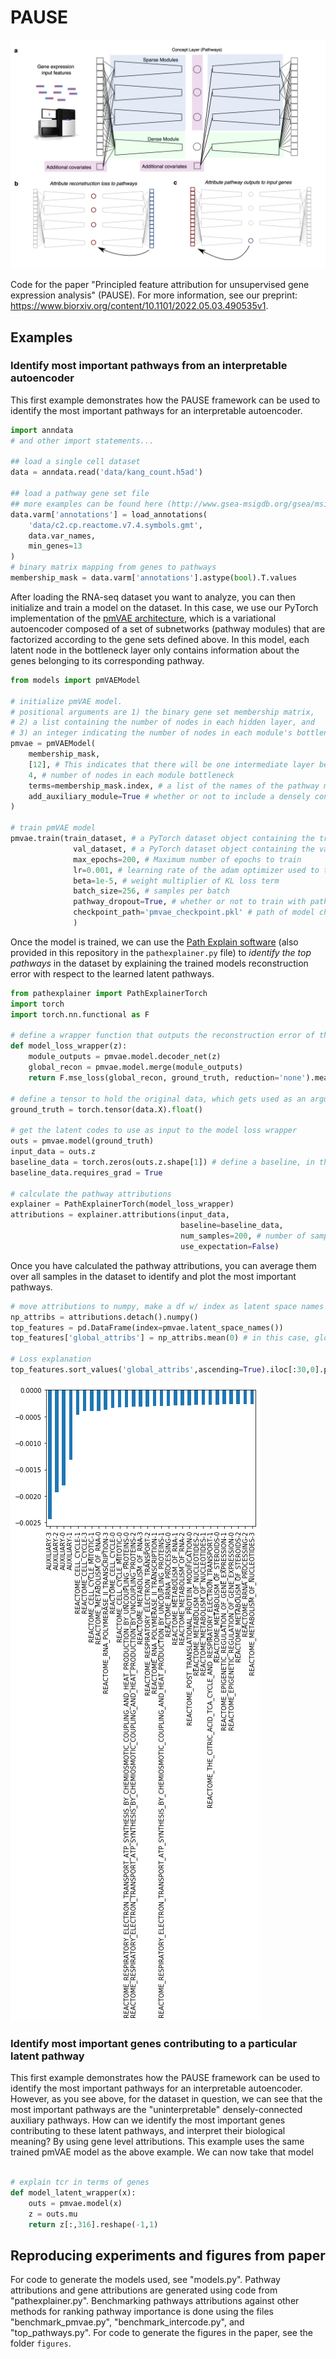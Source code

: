 # PAUSE

<center>
    <img src="./concept_fig.png?raw=true" width="750">
</center>

Code for the paper "Principled feature attribution for unsupervised gene expression analysis" (PAUSE). 
For more information, see our preprint: https://www.biorxiv.org/content/10.1101/2022.05.03.490535v1.

## Examples

### Identify most important pathways from an interpretable autoencoder
This first example demonstrates how the PAUSE framework can be used to identify the most important pathways for an interpretable autoencoder.

```python
import anndata
# and other import statements...

## load a single cell dataset
data = anndata.read('data/kang_count.h5ad')

## load a pathway gene set file 
## more examples can be found here (http://www.gsea-msigdb.org/gsea/msigdb/collections.jsp)
data.varm['annotations'] = load_annotations(
    'data/c2.cp.reactome.v7.4.symbols.gmt',
    data.var_names,
    min_genes=13
)
# binary matrix mapping from genes to pathways
membership_mask = data.varm['annotations'].astype(bool).T.values
```

After loading the RNA-seq dataset you want to analyze, you can then initialize and train a model on the dataset. In this case, we use our PyTorch implementation of the [pmVAE architecture](https://www.biorxiv.org/content/10.1101/2021.01.28.428664v1), which is a variational autoencoder composed of a set of subnetworks (pathway modules) that are factorized according to the gene sets defined above. In this model, each latent node in the bottleneck layer only contains information about the genes belonging to its corresponding pathway.

```python
from models import pmVAEModel 

# initialize pmVAE model. 
# positional arguments are 1) the binary gene set membership matrix, 
# 2) a list containing the number of nodes in each hidden layer, and 
# 3) an integer indicating the number of nodes in each module's bottleneck.
pmvae = pmVAEModel(
    membership_mask,
    [12], # This indicates that there will be one intermediate layer before the bottleneck with 12 nodes in each module. To have 2 intermediate layers of 6 nodes, you could write [6, 6]
    4, # number of nodes in each module bottleneck 
    terms=membership_mask.index, # a list of the names of the pathway modules
    add_auxiliary_module=True # whether or not to include a densely connected auxiliary module
)

# train pmVAE model
pmvae.train(train_dataset, # a PyTorch dataset object containing the training expression samples
              val_dataset, # a PyTorch dataset object containing the val expression samples
              max_epochs=200, # Maximum number of epochs to train
              lr=0.001, # learning rate of the adam optimizer used to train the model
              beta=1e-5, # weight multiplier of KL loss term
              batch_size=256, # samples per batch
              pathway_dropout=True, # whether or not to train with pathway dropout scheme as defined in pmVAE paper
              checkpoint_path='pmvae_checkpoint.pkl' # path of model checkpoint
              )
```

Once the model is trained, we can use the [Path Explain software](https://github.com/suinleelab/path_explain) (also provided in this repository in the `pathexplainer.py` file) to *identify the top pathways* in the dataset by explaining the trained models reconstruction error with respect to the learned latent pathways.

```python
from pathexplainer import PathExplainerTorch
import torch
import torch.nn.functional as F

# define a wrapper function that outputs the reconstruction error of the model given the latent codes
def model_loss_wrapper(z):
    module_outputs = pmvae.model.decoder_net(z)
    global_recon = pmvae.model.merge(module_outputs)
    return F.mse_loss(global_recon, ground_truth, reduction='none').mean(1).view(-1,1)
    
# define a tensor to hold the original data, which gets used as an argument in the reconstruction error in the wrapper above
ground_truth = torch.tensor(data.X).float()

# get the latent codes to use as input to the model loss wrapper
outs = pmvae.model(ground_truth)
input_data = outs.z
baseline_data = torch.zeros(outs.z.shape[1]) # define a baseline, in this case the zeros vector
baseline_data.requires_grad = True

# calculate the pathway attributions
explainer = PathExplainerTorch(model_loss_wrapper)
attributions = explainer.attributions(input_data,
                                      baseline=baseline_data,
                                      num_samples=200, # number of samples to use when calculating the path integral
                                      use_expectation=False)

```

Once you have calculated the pathway attributions, you can average them over all samples in the dataset to identify and plot the most important pathways.

```python
# move attributions to numpy, make a df w/ index as latent space names
np_attribs = attributions.detach().numpy()
top_features = pd.DataFrame(index=pmvae.latent_space_names())
top_features['global_attribs'] = np_attribs.mean(0) # in this case, global attributions are the mean over the dataset

# Loss explanation
top_features.sort_values('global_attribs',ascending=True).iloc[:30,0].plot.bar()
```

![Showing pathway attributions](/images/top_pathways_img.png)

### Identify most important genes contributing to a particular latent pathway
This first example demonstrates how the PAUSE framework can be used to identify the most important pathways for an interpretable autoencoder. However, as you see above, for the dataset in question, we can see that the most important pathways are the "uninterpretable" densely-connected auxiliary pathways. How can we identify the most important genes contributing to these latent pathways, and interpret their biological meaning? By using gene level attributions. This example uses the same trained pmVAE model as the above example. We can now take that model

```python

# explain tcr in terms of genes
def model_latent_wrapper(x):
    outs = pmvae.model(x)
    z = outs.mu
    return z[:,316].reshape(-1,1)

```

## Reproducing experiments and figures from paper

For code to generate the models used, see "models.py". Pathway attributions and gene attributions are generated using code from "pathexplainer.py". Benchmarking pathways attributions against other methods for ranking pathway importance is done using the files "benchmark_pmvae.py", "benchmark_intercode.py", and "top_pathways.py". For code to generate the figures in the paper, see the folder `figures`. 

